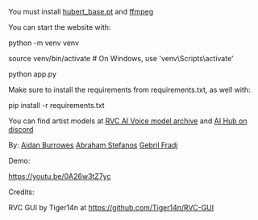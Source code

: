You must install [hubert_base.pt](https://huggingface.co/lj1995/VoiceConversionWebUI/blob/main/hubert_base.pt) and [ffmpeg](https://www.ffmpeg.org/)



You can start the website with:

python -m venv venv

source venv/bin/activate  # On Windows, use 'venv\Scripts\activate'

python app.py


Make sure to install the requirements from requirements.txt, as well with:

pip install -r requirements.txt


You can find artist models at [RVC AI Voice model archive](https://docs.google.com/spreadsheets/d/1leF7_c2Qf5iQRVkmOF51ZSynOvEjz8fHqwriX1wUMPw/edit#gid=1227575351) and [AI Hub on discord](https://discord.com/invite/aihub)


By:
[Aidan Burrowes](linkedin.com/in/aidanburrowes/)
[Abraham Stefanos](linkedin.com/in/abrahamstefanos/)
[Gebril Fradj](linkedin.com/in/gebrilfradj/)


Demo:

https://youtu.be/0A26w3tZ7yc


Credits:

RVC GUI by Tiger14n at https://github.com/Tiger14n/RVC-GUI
